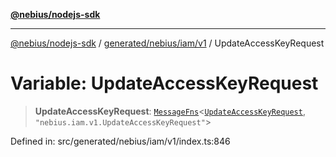 [**@nebius/nodejs-sdk**](../../../../../README.md)

---

[@nebius/nodejs-sdk](../../../../../README.md) / [generated/nebius/iam/v1](../README.md) / UpdateAccessKeyRequest

# Variable: UpdateAccessKeyRequest

> **UpdateAccessKeyRequest**: [`MessageFns`](../../../../../runtime/protos/core/interfaces/MessageFns.md)\<[`UpdateAccessKeyRequest`](../interfaces/UpdateAccessKeyRequest.md), `"nebius.iam.v1.UpdateAccessKeyRequest"`\>

Defined in: src/generated/nebius/iam/v1/index.ts:846
